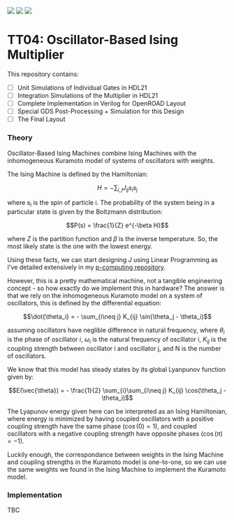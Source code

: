 ![](../../workflows/gds/badge.svg) ![](../../workflows/docs/badge.svg) ![](../../workflows/wokwi_test/badge.svg)

# TT04: Oscillator-Based Ising Multiplier

This repository contains:

- [ ] Unit Simulations of Individual Gates in HDL21
- [ ] Integration Simulations of the Multiplier in HDL21
- [ ] Complete Implementation in Verilog for OpenROAD Layout
- [ ] Special GDS Post-Processing + Simulation for this Design
- [ ] The Final Layout

### Theory

Oscillator-Based Ising Machines combine Ising Machines with the inhomogeneous Kuramoto model of systems of oscillators with weights.

The Ising Machine is defined by the Hamiltonian:

$$H = -\sum_{i,j} J_{ij} s_i s_j$$

where s<sub>i</sub> is the spin of particle i. The probability of the system being in a particular state is given by the Boltzmann distribution:

$$P(s) = \frac{1}{Z} e^{-\beta H}$$

where $Z$ is the partition function and $\beta$ is the inverse temperature. So, the most likely state is the one with the lowest energy.

Using these facts, we can start designing $J$ using Linear Programming as I've detailed extensively in my [p-computing repository](https://github.com/ThomasPluck/p-computing).

However, this is a pretty mathematical machine, not a tangible engineering concept - so how exactly do we implement this in hardware? The answer is that we rely on the inhomogeneous Kuramoto model on a system of oscillators, this is defined by the differential equation:

$$\dot{\theta_i} = - \sum_{i\neq j} K_{ij} \sin(\theta_j - \theta_i)$$

assuming oscillators have neglible difference in natural frequency, where $\theta_i$ is the phase of oscillator $i$, $\omega_i$ is the natural frequency of oscillator i, $K_{ij}$ is the coupling strength between oscillator i and oscillator j, and N is the number of oscillators.

We know that this model has steady states by its global Lyanpunov function given by:

$$E(\vec{\theta}) = - \frac{1}{2} \sum_{i}\sum_{i\neq j} K_{ij} \cos(\theta_j - \theta_i)$$

The Lyapunov energy given here can be interpreted as an Ising Hamiltonian, where energy is minimized by having coupled oscillators with a positive coupling strength have the same phase ($\cos(0)=1$), and coupled oscillators with a negative coupling strength have opposite phases ($\cos(\pi)=-1$).

Luckily enough, the correspondance between weights in the Ising Machine and coupling strengths in the Kuramoto model is one-to-one, so we can use the same weights we found in the Ising Machine to implement the Kuramoto model.

### Implementation

TBC